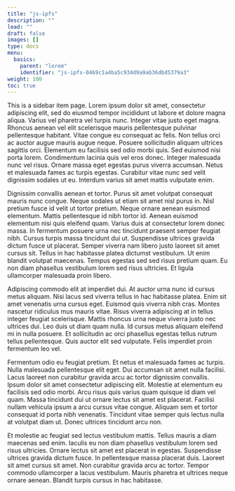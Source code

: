 ```yaml
---
title: "js-ipfs"
description: ""
lead: ""
draft: false
images: []
type: docs
menu:
  basics:
    parent: "lorem"
    identifier: "js-ipfs-0469c1a4ba5c934d9a9ab36dbd5379a3"
weight: 100
toc: true
---
```


This is a sidebar item page. Lorem ipsum dolor sit amet, consectetur adipiscing elit, sed do eiusmod tempor incididunt ut labore et dolore magna aliqua. Varius vel pharetra vel turpis nunc. Integer vitae justo eget magna. Rhoncus aenean vel elit scelerisque mauris pellentesque pulvinar pellentesque habitant. Vitae congue eu consequat ac felis. Non tellus orci ac auctor augue mauris augue neque. Posuere sollicitudin aliquam ultrices sagittis orci. Elementum eu facilisis sed odio morbi quis. Sed euismod nisi porta lorem. Condimentum lacinia quis vel eros donec. Integer malesuada nunc vel risus. Ornare massa eget egestas purus viverra accumsan. Netus et malesuada fames ac turpis egestas. Curabitur vitae nunc sed velit dignissim sodales ut eu. Interdum varius sit amet mattis vulputate enim.

Dignissim convallis aenean et tortor. Purus sit amet volutpat consequat mauris nunc congue. Neque sodales ut etiam sit amet nisl purus in. Nisl pretium fusce id velit ut tortor pretium. Neque ornare aenean euismod elementum. Mattis pellentesque id nibh tortor id. Aenean euismod elementum nisi quis eleifend quam. Varius duis at consectetur lorem donec massa. In fermentum posuere urna nec tincidunt praesent semper feugiat nibh. Cursus turpis massa tincidunt dui ut. Suspendisse ultrices gravida dictum fusce ut placerat. Semper viverra nam libero justo laoreet sit amet cursus sit. Tellus in hac habitasse platea dictumst vestibulum. Ut enim blandit volutpat maecenas. Tempus egestas sed sed risus pretium quam. Eu non diam phasellus vestibulum lorem sed risus ultricies. Et ligula ullamcorper malesuada proin libero.

Adipiscing commodo elit at imperdiet dui. At auctor urna nunc id cursus metus aliquam. Nisi lacus sed viverra tellus in hac habitasse platea. Enim sit amet venenatis urna cursus eget. Euismod quis viverra nibh cras. Montes nascetur ridiculus mus mauris vitae. Risus viverra adipiscing at in tellus integer feugiat scelerisque. Mattis rhoncus urna neque viverra justo nec ultrices dui. Leo duis ut diam quam nulla. Id cursus metus aliquam eleifend mi in nulla posuere. Et sollicitudin ac orci phasellus egestas tellus rutrum tellus pellentesque. Quis auctor elit sed vulputate. Felis imperdiet proin fermentum leo vel.

Fermentum odio eu feugiat pretium. Et netus et malesuada fames ac turpis. Nulla malesuada pellentesque elit eget. Dui accumsan sit amet nulla facilisi. Lacus laoreet non curabitur gravida arcu ac tortor dignissim convallis. Ipsum dolor sit amet consectetur adipiscing elit. Molestie at elementum eu facilisis sed odio morbi. Arcu risus quis varius quam quisque id diam vel quam. Massa tincidunt dui ut ornare lectus sit amet est placerat. Facilisi nullam vehicula ipsum a arcu cursus vitae congue. Aliquam sem et tortor consequat id porta nibh venenatis. Tincidunt vitae semper quis lectus nulla at volutpat diam ut. Donec ultrices tincidunt arcu non.

Et molestie ac feugiat sed lectus vestibulum mattis. Tellus mauris a diam maecenas sed enim. Iaculis eu non diam phasellus vestibulum lorem sed risus ultricies. Ornare lectus sit amet est placerat in egestas. Suspendisse ultrices gravida dictum fusce. In pellentesque massa placerat duis. Laoreet sit amet cursus sit amet. Non curabitur gravida arcu ac tortor. Tempor commodo ullamcorper a lacus vestibulum. Mauris pharetra et ultrices neque ornare aenean. Blandit turpis cursus in hac habitasse.

